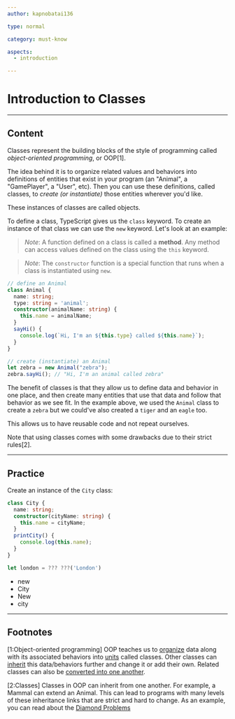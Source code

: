 ```yaml
---
author: kapnobatai136

type: normal

category: must-know

aspects:
  - introduction

---
```


# Introduction to Classes

---
## Content

Classes represent the building blocks of the style of programming called *object-oriented programming*, or OOP[1].

The idea behind it is to organize related values and behaviors into definitions of entities that exist in your program (an "Animal", a "GamePlayer", a "User", etc). Then you can use these definitions, called classes, to *create (or instantiate)* those entities wherever you'd like.

These instances of classes are called objects.

To define a class, TypeScript gives us the `class` keyword. To create an instance of that class we can use the `new` keyword. Let's look at an example:

> *Note*: A function defined on a class is called a **method**. Any method can access values defined on the class using the `this` keyword.

> *Note*: The `constructor` function is a special function that runs when a class is instantiated using `new`.

```ts
// define an Animal
class Animal {
  name: string;
  type: string = 'animal';
  constructor(animalName: string) {
    this.name = animalName;
  }
  sayHi() {
    console.log(`Hi, I'm an ${this.type} called ${this.name}`);
  }
}

// create (instantiate) an Animal
let zebra = new Animal("zebra");
zebra.sayHi(); // "Hi, I'm an animal called zebra"
```

The benefit of classes is that they allow us to define data and behavior in one place, and then create many entities that use that data and follow that behavior as we see fit. In the example above, we used the `Animal` class to create a `zebra` but we could've also created a `tiger` and an `eagle` too.

This allows us to have reusable code and not repeat ourselves.

Note that using classes comes with some drawbacks due to their strict rules[2].

---
## Practice

Create an instance of the `City` class:

```ts
class City {
  name: string;
  constructor(cityName: string) {
    this.name = cityName;
  }
  printCity() {
    console.log(this.name);
  }
}

let london = ??? ???('London')
```

* new
* City
* New
* city

---
## Footnotes

[1:Object-oriented programming]
OOP teaches us to [organize](https://en.wikipedia.org/wiki/Encapsulation_(computer_programming)) data along with its associated behaviors into [units](https://en.wikipedia.org/wiki/Abstraction_(computer_science)) called classes. Other classes can [inherit](https://en.wikipedia.org/wiki/Inheritance_(object-oriented_programming)) this data/behaviors further and change it or add their own. Related classes can also be [converted into one another](https://en.wikipedia.org/wiki/Polymorphism_(computer_science)).

[2:Classes]
Classes in OOP can inherit from one another. For example, a Mammal can extend an Animal. This can lead to programs with many levels of these inheritance links that are strict and hard to change. As an example, you can read about the [Diamond Problems](https://en.wikipedia.org/wiki/Multiple_inheritance#The_diamond_problem)

